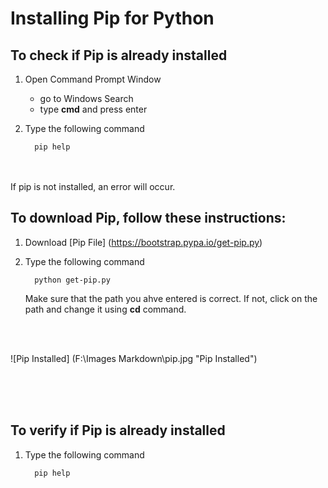 # Installing Pip for Python

## To check if Pip is already installed

1. Open Command Prompt Window
    * go to Windows Search
    * type **cmd** and press enter



2. Type the following command

         pip help

<br>
    </br>
If pip is not installed, an error will occur.



## To download Pip, follow these instructions:

1. Download [Pip File] (https://bootstrap.pypa.io/get-pip.py)

2. Type the following command

         python get-pip.py

    Make sure that the path you ahve entered is correct. If not, click on the path and change it using **cd** command.   


<br></br>

![Pip Installed] (F:\Images Markdown\pip.jpg "Pip Installed") <br></br>


<br></br>

## To verify if Pip is already installed

1. Type the following command <br>

         pip help
